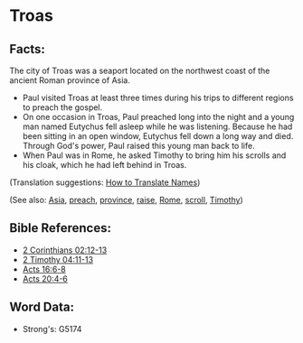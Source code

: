 # Troas #

## Facts: ##

The city of Troas was a seaport located on the northwest coast of the ancient Roman province of Asia.

* Paul visited Troas at least three times during his trips to different regions to preach the gospel.
* On one occasion in Troas, Paul preached long into the night and a young man named Eutychus fell asleep while he was listening. Because he had been sitting in an open window, Eutychus fell down a long way and died. Through God's power, Paul raised this young man back to life.
* When Paul was in Rome, he asked Timothy to bring him his scrolls and his cloak, which he had left behind in Troas.

(Translation suggestions: [How to Translate Names](rc://en/ta/man/translate/translate-names))

(See also: [Asia](../names/asia.md), [preach](../other/preach.md), [province](../other/province.md), [raise](../other/raise.md), [Rome](../names/rome.md), [scroll](../other/scroll.md), [Timothy](../names/timothy.md))

## Bible References: ##

* [2 Corinthians 02:12-13](rc://en/tn/help/2co/02/12)
* [2 Timothy 04:11-13](rc://en/tn/help/2ti/04/11)
* [Acts 16:6-8](rc://en/tn/help/act/16/06)
* [Acts 20:4-6](rc://en/tn/help/act/20/04)

## Word Data: ##

* Strong's: G5174
